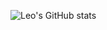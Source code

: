 ![Leo's GitHub stats](https://github-readme-stats.vercel.app/api?username=leoek&count_private=true&show_icons=true)
